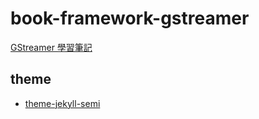 # book-framework-gstreamer

[GStreamer 學習筆記](https://foreachsam.github.io/book-framework-gstreamer/)

## theme

* [theme-jekyll-semi](https://foreachsam.github.io/theme-jekyll-semi/)
